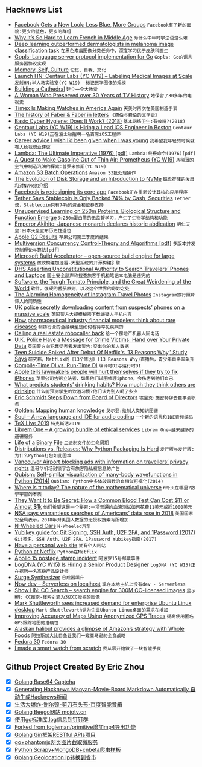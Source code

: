 ## Hacknews List


- [Facebook Gets a New Look: Less Blue, More Groups](https://www.wsj.com/articles/facebook-gets-a-new-look-less-blue-more-groups-11556645587)  `Facebook有了新的面貌:更少的蓝色，更多的群组`
- [Why It’s So Hard to Learn French in Middle Age](https://www.nytimes.com/2019/04/30/opinion/contributors/learning-french-in-middle-age.html)  `为什么中年时学法语这么难`
- [Deep learning outperformed dermatologists in melanoma image classification task](https://www.ejcancer.com/article/S0959-8049(19)30221-7/fulltext)  `在黑色素瘤图像分类任务中，深度学习优于皮肤科医生`
- [Gopls: Language server protocol implementation for Go](https://github.com/golang/go/wiki/gopls)  `Gopls: Go的语言服务器协议实现`
- [Memory, Self, Culture](https://tinyletter.com/lmsacasas/letters/the-convivial-society-no-16-memory-self-culture)  `记忆、自我、文化`
- [Launch HN: Centaur Labs (YC W19) – Labeling Medical Images at Scale](item?id=19789821)  `发射HN:半人马实验室(YC W19) -标记医学图像的规模`
- [Building a Cathedral](https://theprepared.org/features/2019/4/28/building-a-cathedral)  `建立一个大教堂`
- [A Woman Who Preserved over 30 Years of TV History](https://www.atlasobscura.com/articles/marion-stokes-television-news-archive)  `她保留了30多年的电视史`
- [Timex Is Making Watches in America Again](https://www.bloomberg.com/news/articles/2019-04-26/timex-american-documents-watches-bring-manufacturing-back-to-u-s)  `天美时再次在美国制造手表`
- [The history of Faber &amp; Faber in letters](https://www.theguardian.com/books/2019/apr/28/faber-and-faber-the-untold-story-letters-eliot-joyce-beckett-plath-larkin)  `《费伯与费伯的文学史》`
- [Basic Cyber Hygiene: Does It Work? (2018)](https://www.researchgate.net/publication/327891528_Basic_Cyber_Hygiene_Does_it_work)  `基本网络卫生:有效吗?(2018)`
- [Centaur Labs (YC W19) Is Hiring a Lead iOS Engineer in Boston](https://angel.co/centaur-labs/jobs/526969-lead-ios-engineer)  `Centaur Labs (YC W19)正在波士顿招聘一名首席iOS工程师`
- [Career advice I wish I’d been given when I was young](https://80000hours.org/2019/04/career-advice-i-wish-id-been-given-when-i-was-young/)  `我希望我年轻的时候就有人给我职业建议`
- [Lambda: The Ultimate Imperative (1976) [pdf]](https://dspace.mit.edu/bitstream/handle/1721.1/5790/AIM-353.pdf)  `Lambda:终极命令(1976)[pdf]`
- [A Quest to Make Gasoline Out of Thin Air: Prometheus (YC W19)](https://www.bloomberg.com/news/articles/2019-04-30/in-silicon-valley-the-quest-to-make-gasoline-out-of-thin-air?)  `从稀薄的空气中制造汽油的探索:普罗米修斯(YC W19)`
- [Amazon S3 Batch Operations](https://aws.amazon.com/blogs/aws/new-amazon-s3-batch-operations/)  `Amazon S3批处理操作`
- [The Evolution of Disk Storage and an Introduction to NVMe](https://www.linuxjournal.com/content/data-flash-part-i-evolution-disk-storage-and-introduction-nvme)  `磁盘存储的发展和对NVMe的介绍`
- [Facebook is redesigning its core app](https://www.theverge.com/2019/4/30/18523265/facebook-events-groups-redesign-news-feed-features-f8-2019)  `Facebook正在重新设计其核心应用程序`
- [Tether Says Stablecoin Is Only Backed 74% by Cash, Securities](https://www.bloomberg.com/news/articles/2019-04-30/tether-says-stablecoin-is-only-backed-74-by-cash-securities)  `Tether说，Stablecoin只有74%的资金和证券支持`
- [Unsupervised Learning on 250m Proteins, Biological Structure and Function Emerge](https://www.biorxiv.org/content/10.1101/622803v1)  `对250m蛋白质的无监督学习，产生了生物学结构和功能`
- [Emperor Akihito: Japanese monarch declares historic abdication](https://www.bbc.com/news/world-asia-48020703)  `明仁天皇:日本天皇宣布历史性退位`
- [Apple Q2 Results](https://www.apple.com/newsroom/2019/04/apple-reports-second-quarter-results/)  `苹果公司第二季度的结果`
- [Multiversion Concurrency Control-Theory and Algorithms [pdf]](http://sungsoo.github.io/papers/bernstein-1983.pdf)  `多版本并发控制理论与算法[pdf]`
- [Microsoft Build Accelerator – open-source build engine for large systems](https://github.com/Microsoft/BuildXL)  `微软构建加速器-大型系统的开源构建引擎`
- [DHS Asserting Unconstitutional Authority to Search Travelers’ Phones and Laptops](https://www.eff.org/press/releases/new-documents-reveal-dhs-asserting-broad-unconstitutional-authority-search-travelers)  `国土安全部声称搜查旅客手机和笔记本电脑是违宪的`
- [Software, the Tough Tomato Principle, and the Great Weirdening of the World](https://florentcrivello.com/index.php/2019/04/29/software-the-tough-tomato-principle-and-the-great-weirdening-of-the-world/)  `软件，强硬的番茄原则，以及这个世界的奇妙之处`
- [The Alarming Homogeneity of Instagram Travel Photos](https://hyperallergic.com/457945/alarming-homogeneity-of-instagram-travel-photos/)  `Instagram旅行照片惊人的同质性`
- [UK police secretly downloading content from suspects’ phones on a massive scale](https://privacyinternational.org/press-release/1700/new-report-reveals-uk-police-are-secretly-downloading-content-suspects-mobile)  `英国警方大规模秘密下载嫌疑人手机内容`
- [How pharmaceutical industry financial modelers think about rare diseases](http://www.cureffi.org/2019/04/29/financial-modeling-in-rare-disease/)  `制药行业的金融模型是如何看待罕见疾病的`
- [Calling a real estate robocaller back](https://www.philly.com/business/robocall-scam-philadelphia-home-buying-selling-20190430.html)  `给一个房地产机器人回电话`
- [U.K. Police Have a Message for Crime Victims: Hand over Your Private Data](https://www.nytimes.com/2019/04/29/world/europe/rape-victim-data-privacy-uk.html)  `英国警方向犯罪受害者发出警告:交出你的私人数据`
- [Teen Suicide Spiked After Debut Of Netflix&#39;s &#39;13 Reasons Why,&#39; Study Says](https://www.npr.org/templates/story/story.php?storyId=718529255)  `研究称，Netflix的《13个原因》(13 Reasons Why)首播后，青少年自杀率飙升`
- [Compile-Time DI vs. Run-Time DI](https://dimes.github.io/blog/compile-time-di-vs-run-time-di)  `编译时DI与运行时DI`
- [Apple tells lawmakers people will hurt themselves if they try to fix iPhones](https://motherboard.vice.com/en_us/article/wjvdb4/apple-is-telling-lawmakers-people-will-hurt-themselves-if-they-try-to-fix-iphones)  `苹果公司告诉立法者，如果他们试图修理iphone，会伤害到他们自己`
- [What predicts students’ drinking habits? How much they think others are drinking](https://news.vcu.edu/article/What_predicts_college_students_drinking_habits_How_much_they)  `什么能预测学生的饮酒习惯?他们认为别人喝了多少`
- [Eric Schmidt Steps Down from Board of Directors](https://twitter.com/ericschmidt/status/1123324575436214272)  `埃里克·施密特辞去董事会职务`
- [Golden: Mapping human knowledge](https://golden.com/blog/introducing-golden/)  `戈尔登:绘制人类知识图谱`
- [Soul – A new language and IDE for audio coding](https://soul.dev/playground/?id=55e627cb87ad63674a8c07cf3664991d)  `一个新的语言和IDE音频编码`
- [TeX Live 2019](https://tug.org/texlive/)  `特克斯活2019`
- [Librem One – A growing bundle of ethical services](https://librem.one/)  `Librem One—越来越多的道德服务`
- [Life of a Binary File](https://kishuagarwal.github.io/life-of-a-binary.html)  `二进制文件的生命周期`
- [Distributions vs. Releases: Why Python Packaging Is Hard](https://pydist.com/blog/distributions-vs-releases)  `发行版与发行版:为什么Python打包如此困难`
- [Vancouver Airport blocking ads with information on travellers’ privacy rights](https://globalnews.ca/news/5203960/yvr-rejects-ads/)  `温哥华机场封锁了含有旅客隐私权信息的广告`
- [Qubism: Self-similar visualization of many-body wavefunctions in Python (2014)](https://nbviewer.jupyter.org/github/qutip/qutip-notebooks/blob/master/examples/qubism-and-schmidt-plots.ipynb)  `Qubism: Python中多体波函数的自相似可视化(2014)`
- [Where is π today? The nature of the mathematical universe](https://billwadge.wordpress.com/2019/04/30/where-is-π-today-the-nature-of-the-mathematical-universe/)  `π今天在哪里?数学宇宙的本质`
- [They Want It to Be Secret: How a Common Blood Test Can Cost $11 or Almost $1k](https://www.nytimes.com/2019/04/30/upshot/health-care-huge-price-discrepancies.html)  `他们希望这是一个秘密:一项普通的血液测试如何花费11美元或近1000美元`
- [NSA says warrantless searches of Americans’ data rose in 2018](https://techcrunch.com/2019/04/30/nsa-surveillance-spike/)  `美国国家安全局表示，2018年对美国人数据的无授权搜索有所增加`
- [N-Wheeled Cars](http://www.douglas-self.com/MUSEUM/TRANSPORT/nwheelcar/nwheelcar.htm)  `N-Wheeled汽车`
- [Yubikey guide for Git Signing, SSH Auth, U2F 2FA, and 1Password (2017)](http://www.engineerbetter.com/blog/yubikey-all-the-things/)  `Git签名、SSH Auth、U2F 2FA、1Password Yubikey指南(2017)`
- [Have a personal web site](https://writing.markchristian.org/2019/04/29/personal-web-sites/?c=1)  `拥有个人网站`
- [Python at Netflix](https://medium.com/netflix-techblog/python-at-netflix-bba45dae649e)  `Python在Netflix`
- [Apollo 15 postage stamp incident](https://en.wikipedia.org/wiki/Apollo_15_postage_stamp_scandal)  `阿波罗15号邮票事件`
- [LogDNA (YC W15) Is Hiring a Senior Product Designer](https://boards.greenhouse.io/logdna/jobs/4274426002)  `LogDNA (YC W15)正在招聘一名高级产品设计师`
- [Surge Synthesizer](https://surge-synthesizer.github.io/)  `合成器飙升`
- [Now dev – Serverless on localhost](https://zeit.co/blog/now-dev)  `现在本地主机上没有dev - Serverless`
- [Show HN: CC Search – search engine for 300M CC-licensed images](https://search.creativecommons.org/)  `显示HN: CC搜索-搜索引擎为3亿CC授权的图像`
- [Mark Shuttleworth sees increased demand for enterprise Ubuntu Linux desktop](https://www.zdnet.com/article/mark-shuttleworth-sees-increased-demand-for-enterprise-ubuntu-linux-desktop/)  `Mark Shuttleworth认为企业Ubuntu Linux桌面的需求在增加`
- [Improving Accuracy of Maps Using Anonymized GPS Traces](https://eng.uber.com/mapping-accuracy-with-catchme/)  `提高使用匿名GPS跟踪地图的准确性`
- [Alaskan halibut provides a glimpse of Amazon’s strategy with Whole Foods](https://www.seattletimes.com/business/amazon/alaskan-halibut-caught-by-a-century-old-seattle-boat-provides-a-glimpse-of-amazons-strategy-with-whole-foods/)  `阿拉斯加大比目鱼让我们一窥亚马逊的全食战略`
- [Fedora 30](https://fedoramagazine.org/announcing-fedora-30/)  `Fedora 30`
- [I made a smart watch from scratch](https://m.imgur.com/a/FSBwD3g)  `我从零开始做了一块智能手表`

## Github Project Created By Eric Zhou

- [x] [Golang Base64 Captcha](https://github.com/mojocn/base64Captcha)
- [x] [Generating Hacknews Maoyan-Movie-Board Markdown Automatically 自动生成Hacknews新闻](https://github.com/dejavuzhou/md-genie)
- [x] [生活大爆炸-谢尔顿-剪刀石头布-百度智能音箱](https://github.com/mojocn/dueros-bang-game)
- [x] [Golang Beego网站 mojotv.cn](https://github.com/mojocn/www.mojotv.cn)
- [x] [使用go标准库,log信息到钉钉群](https://github.com/mojocn/dooger)
- [x] [Forked from fogleman/primitive增加mp4导出功能](https://github.com/mojocn/primitive)
- [x] [Golang Gin框架RESTful APIs项目](https://github.com/JJJJJJJerk/ezier-golang-web-api-framework)
- [x] [go+phantomjs网页图片截取微服务](https://github.com/mojocn/screen_shot)
- [x] [Python Scrapy+MongoDB+cnbeta爬虫样板](https://github.com/mojocn/scrapy_mongodb_boilerplate_cnbeta)
- [x] [Golang Geolocation Ip转换到省市](https://github.com/mojocn/ip2location)
